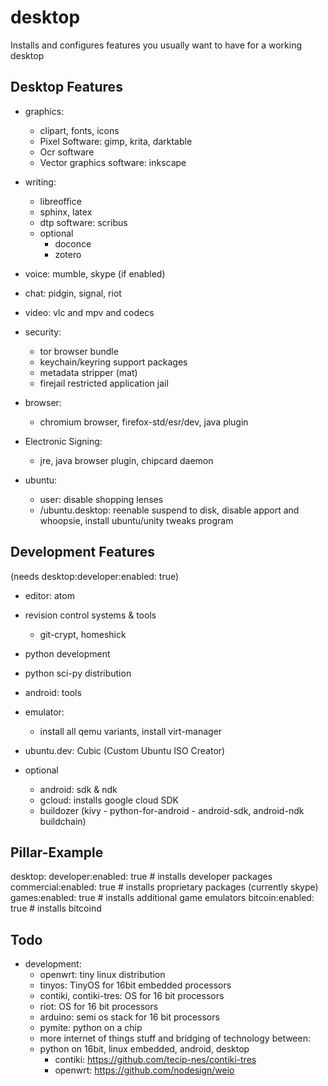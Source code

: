 # desktop

Installs and configures features you usually want to have for a working desktop

## Desktop Features

* graphics:
    * clipart, fonts, icons
    * Pixel Software: gimp, krita, darktable
    * Ocr software
    * Vector graphics software: inkscape

* writing:
    * libreoffice
    * sphinx, latex
    * dtp software: scribus
    * optional
        * doconce
        * zotero

* voice: mumble, skype (if enabled)
* chat: pidgin, signal, riot
* video: vlc and mpv and codecs
* security:
    * tor browser bundle
    * keychain/keyring support packages
    * metadata stripper (mat)
    * firejail restricted application jail

* browser:
    * chromium browser, firefox-std/esr/dev, java plugin

* Electronic Signing: 
    * jre, java browser plugin, chipcard daemon

* ubuntu:
    * user: disable shopping lenses
    * /ubuntu.desktop: reenable suspend to disk, disable apport and whoopsie, install ubuntu/unity tweaks program

## Development Features

(needs desktop:developer:enabled: true)

* editor: atom
* revision control systems & tools
    * git-crypt, homeshick
* python development 
* python sci-py distribution
* android: tools
* emulator:
  * install all qemu variants, install virt-manager
* ubuntu.dev: Cubic (Custom Ubuntu ISO Creator)

* optional
    * android: sdk & ndk
    * gcloud: installs google cloud SDK
    * buildozer (kivy - python-for-android - android-sdk, android-ndk buildchain)
    

## Pillar-Example

desktop:
  developer:enabled: true    # installs developer packages 
  commercial:enabled: true   # installs proprietary packages (currently skype)
  games:enabled: true        # installs additional game emulators
  bitcoin:enabled: true      # installs bitcoind
  
## Todo

* development:
   * openwrt: tiny linux distribution
   * tinyos: TinyOS for 16bit embedded processors
   * contiki, contiki-tres: OS for 16 bit processors
   * riot: OS for 16 bit processors
   * arduino: semi os stack for 16 bit processors
   * pymite: python on a chip
   * more internet of things stuff and bridging of technology between:
    *  python on 16bit, linux embedded, android, desktop 
       * contiki: https://github.com/tecip-nes/contiki-tres
       * openwrt: https://github.com/nodesign/weio

